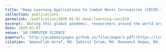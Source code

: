 ```yaml
---
title: "Deep Learning Applications to Combat Novel Coronavirus (COVID-19) Pandemic"
collection: publications
permalink: /publication/2020-01-01-deep-learning-covid19
excerpt: 'During this global pandemic, researchers around the world are trying to find out innovative technology for a smart healthcare system to combat coronavirus. The evidence of deep learning applications on the past epidemic inspires the experts by giving a new direction to control this outbreak. The aim of this paper is to discuss the contributions of deep learning at several scales including medical imaging, disease tracing, analysis of protein structure, drug discovery, and virus severity and infectivity to control the ongoing outbreak. A progressive search of the database related to the applications of deep learning was executed on COVID-19. Further, a comprehensive review is done using selective information by assessing the different perspectives of deep learning. This paper attempts to explore and discuss the overall applications of deep learning on multiple dimensions to control novel coronavirus (COVID-19). Though various studies are conducted using deep learning algorithms, there are still some constraints and challenges while applying for real-world problems. The ongoing progress in deep learning contributes to handle coronavirus infection and plays an effective role to develop appropriate solutions. It is expected that this paper would be a great help for the researchers who would like to contribute to the development of remedies for this current pandemic in this area.'
date: 2020-01-01
venue: 'SN COMPUTER SCIENCE'
paperurl: 'http://academicpages.github.io/files/paper3.pdf](https://link.springer.com/article/10.1007/s42979-020-00383-w'
citation: 'Amanullah Asraf, Md. Zabirul Islam, Md. Rezwanul Haque, Md. Milon Islam. (2020). &quot;Deep Learning Applications to Combat Novel Coronavirus (COVID-19) Pandemic.&quot; <i>SN COMPUTER SCIENCE</i>, 1(363).'
---
```

